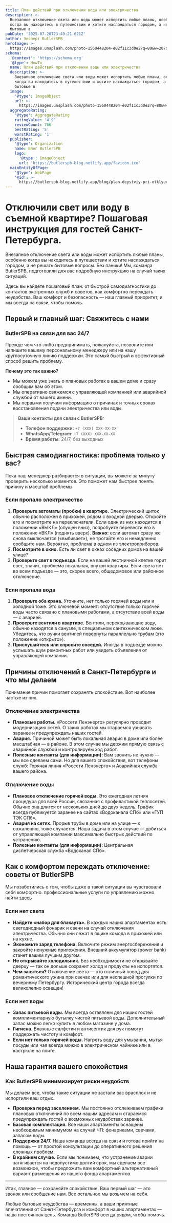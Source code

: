```yaml
---
title: План действий при отключении воды или электричества
description: >-
  Внезапное отключение света или воды может испортить любые планы, особенно
  когда вы находитесь в путешествии и хотите наслаждаться городом, а не решать
  бытовые в
pubDate: '2025-07-20T23:49:21.621Z'
author: Эксперт ButlerSPB
heroImage: >-
  https://images.unsplash.com/photo-1560448204-e02f11c3d0e2?q=80&w=2070&auto=format&fit=crop
schema:
  '@context': 'https://schema.org'
  '@type': HowTo
  name: План действий при отключении воды или электричества
  description: >-
    Внезапное отключение света или воды может испортить любые планы, особенно
    когда вы находитесь в путешествии и хотите наслаждаться городом, а не решать
    бытовые в
  image:
    '@type': ImageObject
    url: >-
      https://images.unsplash.com/photo-1560448204-e02f11c3d0e2?q=80&w=2070&auto=format&fit=crop
  aggregateRating:
    '@type': AggregateRating
    ratingValue: '4.9'
    reviewCount: 766
    bestRating: '5'
    worstRating: '1'
  publisher:
    '@type': Organization
    name: Блог ButlerSPB
    logo:
      '@type': ImageObject
      url: 'https://butlerspb-blog.netlify.app/favicon.ico'
  mainEntityOfPage:
    '@type': WebPage
    '@id': >-
      https://butlerspb-blog.netlify.app/blog/plan-deystviy-pri-otklyuchenii-vody-ili-elektrichestva/
---
```


# Отключили свет или воду в съемной квартире? Пошаговая инструкция для гостей Санкт-Петербурга.

Внезапное отключение света или воды может испортить любые планы, особенно когда вы находитесь в путешествии и хотите наслаждаться городом, а не решать бытовые вопросы. Без паники! Мы, команда ButlerSPB, подготовили для вас подробную инструкцию на случай таких ситуаций.

Здесь вы найдете пошаговый план: от быстрой самодиагностики до контактов экстренных служб и советов, как комфортно переждать неудобства. Ваш комфорт и безопасность — наш главный приоритет, и мы всегда на связи, чтобы помочь.

## Первый и главный шаг: Свяжитесь с нами

### ButlerSPB на связи для вас 24/7

Прежде чем что-либо предпринимать, пожалуйста, позвоните или напишите вашему персональному менеджеру или на нашу круглосуточную линию поддержки. Это самый быстрый и эффективный способ решить проблему.

**Почему это так важно?**

*   Мы можем уже знать о плановых работах в вашем доме и сразу сообщим вам об этом.
*   Мы оперативно свяжемся с управляющей компанией или аварийной службой от вашего имени.
*   Мы первыми получим информацию о причинах и точных сроках восстановления подачи электричества или воды.

> **Ваши контакты для связи с ButlerSPB:**
> *   **Телефон поддержки:** `+7 (XXX) XXX-XX-XX`
> *   **WhatsApp/Telegram:** `+7 (XXX) XXX-XX-XX`
> *   **Время работы:** 24/7, без выходных

## Быстрая самодиагностика: проблема только у вас?

Пока наш менеджер разбирается в ситуации, вы можете за минуту проверить несколько моментов. Это поможет нам быстрее понять причину и масштаб проблемы.

### Если пропало электричество

1.  **Проверьте автоматы (пробки) в квартире.** Электрический щиток обычно расположен в прихожей, рядом с входной дверью. Откройте его и посмотрите на переключатели. Если один из них находится в положении «ВЫКЛ» (опущен вниз), попробуйте перевести его в положение «ВКЛ» (поднять вверх). **Важно:** если автомат сразу же снова выключается («выбивает»), не трогайте его и немедленно сообщите нам. Вероятно, проблема в одном из электроприборов.
2.  **Посмотрите в окно.** Есть ли свет в окнах соседних домов на вашей улице?
3.  **Проверьте свет в подъезде.** Если на вашей лестничной клетке горит свет, значит, проблема локальная, внутри квартиры. Если света нет во всем подъезде — это, скорее всего, общедомовое или районное отключение.

### Если пропала вода

1.  **Проверьте оба крана.** Уточните, нет только горячей воды или и холодной тоже. Это ключевой момент: отсутствие только горячей воды часто связано с плановыми работами, а отсутствие всей воды — с аварией.
2.  **Проверьте вентили в квартире.** Вентили, перекрывающие воду, обычно находятся в санузле, в специальном сантехническом люке. Убедитесь, что ручки вентилей повернуты параллельно трубам (это положение «открыто»).
3.  **Прислушайтесь или спросите соседей.** Иногда в подъезде можно услышать шум ремонтных работ или увидеть объявления от управляющей компании.

## Причины отключений в Санкт-Петербурге и что мы делаем

Понимание причин помогает сохранять спокойствие. Вот наиболее частые из них.

### Отключение электричества

*   **Плановые работы.** «Россети Ленэнерго» регулярно проводит модернизацию сетей. О таких работах мы стараемся узнавать заранее и предупреждать наших гостей.
*   **Авария.** Причиной может быть локальная авария в доме или более масштабная — в районе. В этом случае мы держим прямую связь с аварийной службой и контролируем ход работ.
*   **Полезные контакты (для информации):** Вам звонить не нужно — мы все сделаем сами. Но для вашего спокойствия, вот телефоны служб: Горячая линия «Россети Ленэнерго» и Аварийная служба вашего района.

### Отключение воды

*   **Плановое отключение горячей воды.** Это ежегодная летняя процедура для всей России, связанная с профилактикой теплосетей. Обычно она длится от нескольких дней до двух недель. График всегда публикуется заранее на сайтах «Водоканала СПб» или «ГУП ТЭК СПб».
*   **Авария на сетях.** Прорыв трубы в доме или на улице — к сожалению, тоже случается. Наша задача в этом случае — добиться от управляющей компании максимально быстрых действий по устранению.
*   **Полезные контакты (для информации):** Центральная диспетчерская служба «Водоканал СПб».

## Как с комфортом переждать отключение: советы от ButlerSPB

Мы позаботились о том, чтобы даже в такой ситуации вы чувствовали себя комфортно. профессиональные услуги по управлению можно найти <a href="https://butlerspb.ru/rent" target="_blank" rel="nofollow">здесь</a>

### Если нет света

*   **Найдите «набор для блэкаута».** В каждых наших апартаментах есть светодиодный фонарик и свечи на случай отключения электричества. Обычно они лежат в ящике комода в прихожей или на кухне.
*   **Экономьте заряд телефона.** Включите режим энергосбережения и закройте ненужные приложения. Внешний аккумулятор (power bank) станет вашим лучшим другом.
*   **Не открывайте холодильник.** Без необходимости не открывайте дверцу — так он дольше сохранит холод и продукты не испортятся.
*   **Чем заняться?** Отключение света — это отличный повод для романтического ужина при свечах или для неспешной прогулки по вечернему Петербургу. Исторический центр города всегда великолепно освещен!

### Если нет воды

*   **Запас питьевой воды.** Мы всегда оставляем для наших гостей комплиментарную бутылку чистой питьевой воды. Дополнительный запас можно легко купить в любом магазине у дома.
*   **Гигиена.** Влажные салфетки и антисептик для рук помогут поддержать чистоту и комфорт.
*   **Если нет только горячей воды.** Нагреть воду для умывания, мытья посуды или чая всегда можно в электрическом чайнике или в кастрюле на плите.

## Наша гарантия вашего спокойствия

### Как ButlerSPB минимизирует риски неудобств

Мы делаем все, чтобы такие ситуации не застали вас врасплох и не испортили ваш отдых.

*   **Проверка перед заселением.** Мы постоянно отслеживаем графики плановых отключений по всем нашим адресам и стараемся предупреждать гостей о возможных неудобствах заранее.
*   **Базовая комплектация.** Все наши апартаменты оснащены необходимым минимумом на случай ЧП: фонариками, свечами, запасом воды.
*   **Поддержка 24/7.** Наша команда всегда на связи и готова прийти на помощь — от простой консультации до оперативного решения сложных проблем.
*   **В крайнем случае.** Если мы понимаем, что устранение аварии затягивается на недопустимо долгий срок, мы сделаем все возможное, чтобы предложить вам комфортный альтернативный вариант размещения из нашего фонда апартаментов.

***

Итак, главное — сохраняйте спокойствие. Ваш первый шаг — это звонок или сообщение нам. Все остальное мы возьмем на себя.

Любые бытовые неудобства — временны, а ваши приятные впечатления от Санкт-Петербурга и комфорт в наших апартаментах — наша постоянная цель. Команда ButlerSPB всегда рядом, чтобы помочь.
